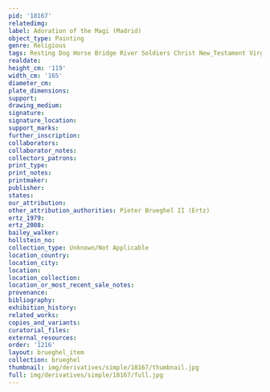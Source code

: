 ```yaml
---
pid: '18167'
relatedimg: 
label: Adoration of the Magi (Madrid)
object_type: Painting
genre: Religious
tags: Resting Dog Horse Bridge River Soldiers Christ New_Testament Virgin_Mary
realdate: 
height_cm: '119'
width_cm: '165'
diameter_cm: 
plate_dimensions: 
support: 
drawing_medium: 
signature: 
signature_location: 
support_marks: 
further_inscription: 
collaborators: 
collaborator_notes: 
collectors_patrons: 
print_type: 
print_notes: 
printmaker: 
publisher: 
states: 
our_attribution: 
other_attribution_authorities: Pieter Brueghel II (Ertz)
ertz_1979: 
ertz_2008: 
bailey_walker: 
hollstein_no: 
collection_type: Unknown/Not Applicable
location_country: 
location_city: 
location: 
location_collection: 
location_or_most_recent_sale_notes: 
provenance: 
bibliography: 
exhibition_history: 
related_works: 
copies_and_variants: 
curatorial_files: 
external_resources: 
order: '1216'
layout: brueghel_item
collection: brueghel
thumbnail: img/derivatives/simple/18167/thumbnail.jpg
full: img/derivatives/simple/18167/full.jpg
---
```

